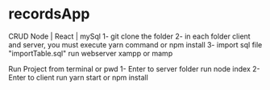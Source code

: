 # recordsApp
CRUD Node | React | mySql
1- git clone the folder
2- in each folder client and server, you must execute yarn command or npm install
3- import sql file "importTable.sql" run webserver xampp or mamp 

Run Project
from terminal or pwd
1- Enter to server folder run node index
2- Enter to client run yarn start or npm install


